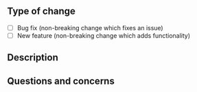 <!-- Hello! Thank you for contributing! -->

<!-- Please add to the template by writing in place of the comments. -->

## Type of change

- [ ] Bug fix (non-breaking change which fixes an issue) 
- [ ] New feature (non-breaking change which adds functionality)

## Description
<!--
If there's a linked issue, feel free to leave this blank. Otherwise, please let us know:
- if your PR has a dependency with another PR
- if merged, what changes would be required to the README instructions (if any)
- any other information that could be helpful
-->

## Questions and concerns 

<!-- (Optional)
If applicable, please include:
- any files and line numbers
- suggestions for a new issue (e.g. if a problem is coming from outside the scope of your ticket's files)
-->
